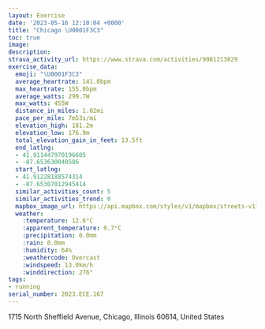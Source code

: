 ```yaml
---
layout: Exercise
date: '2023-05-16 12:10:04 +0000'
title: "Chicago \U0001F3C3"
toc: true
image:
description:
strava_activity_url: https://www.strava.com/activities/9081213829
exercise_data:
  emoji: "\U0001F3C3"
  average_heartrate: 141.0bpm
  max_heartrate: 155.0bpm
  average_watts: 299.7W
  max_watts: 455W
  distance_in_miles: 1.02mi
  pace_per_mile: 7m53s/mi
  elevation_high: 181.2m
  elevation_low: 176.9m
  total_elevation_gain_in_feet: 13.5ft
  end_latlng:
  - 41.911447970196605
  - -87.653630040586
  start_latlng:
  - 41.91228188574314
  - -87.65307012945414
  similar_activities_count: 5
  similar_activities_trend: 0
  mapbox_image_url: https://api.mapbox.com/styles/v1/mapbox/streets-v11/static/path-5+787af2-1.0(%7Bux~Fhv~uOPA%5C%40xCGTHFJFl%40f%40tAHNDBJAbAa%40b%40_%40f%40e%40fA_AdBsBlBgAjBqAl%40%5BF%3F%3FDCB_BnAc%40d%40G%40%3FEHIVIlAs%40b%40o%40y%40ZM%40IE%5Da%40Su%40GIGEQBg%40Z_%40%60%40_Ar%40aAp%40w%40b%40y%40~%40a%40XeAbAs%40b%40y%40r%40e%40V),pin-s-s+e5b22e(-87.65301,41.91086),pin-s-f+89ae00(-87.65349,41.91001999999999)/auto/800x800?access_token=pk.eyJ1Ijoiam9zaGJlY2ttYW4iLCJhIjoiY205eWR2aDd1MWZ6djJrbXc4a3M0bWZleiJ9.XiG9OWkNcZk2QzjJbxLB4A
  weather:
    :temperature: 12.6°C
    :apparent_temperature: 9.7°C
    :precipitation: 0.0mm
    :rain: 0.0mm
    :humidity: 64%
    :weathercode: Overcast
    :windspeed: 13.0km/h
    :winddirection: 276°
tags:
- running
serial_number: 2023.ECE.167
---
```

1715 North Sheffield Avenue, Chicago, Illinois 60614, United States
